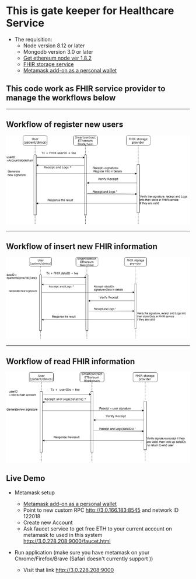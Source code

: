 # This is gate keeper for Healthcare Service

* The requisition:
    * Node version 8.12 or later
    * Mongodb version 3.0 or later
    * [Get ethereum node ver 1.8.2](https://gethstore.blob.core.windows.net/builds/geth-linux-amd64-1.8.2-b8b9f7f4.tar.gz)
    * [FHIR  storage service](https://github.com/reapra-hbaocr/node-fhir-server-mongo)
    * [Metamask  add-on as a personal wallet](https://metamask.io)


## This code work as FHIR service provider  to manage the workflows  below

---

 ## Workflow of register new users

 ![](FHIRRegister.png)

---

## Workflow of insert new FHIR information

 ![](FHIRInsertData.png)

---

## Workflow of read FHIR information

 ![](FHIReadData.png)


## Live Demo

* Metamask setup 
    * [Metamask  add-on as a personal wallet](https://metamask.io)
    * Point to new custom RPC http://3.0.166.183:8545 and network ID 122018
    * Create new Account
    * Ask faucet service to get free ETH to your current account on metamask to used in this system http://3.0.228.208:9000/faucet.html

* Run application (make sure you have metamask on your Chrome/Firefox/Brave (Safari  doesn't currently support ))
    * Visit that  link http://3.0.228.208:9000